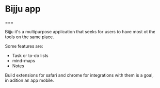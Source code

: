 # Bijju app

===

Bijju it's a multipurpose application that seeks for users to have most ot the tools on the same place.

Some features  are:

- Task or to-do lists
- mind-maps
- Notes

Build extensions for safari and chrome for integrations with them is a goal, in adition an app mobile.
